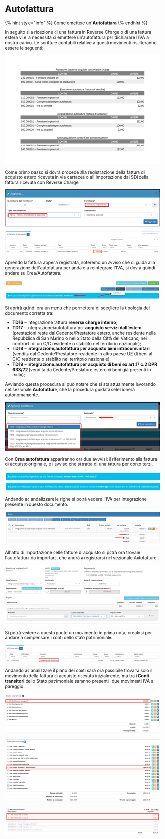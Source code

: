 # Autofattura

{% hint style="info" %}
Come emettere un'**Autofattura**
{% endhint %}

In seguito alla ricezione di una fattura in Reverse Charge o di una fattura estera vi è la necessità di emettere un'autofattura per dichiarare l'IVA a nostro carico. Le scritture contabili relative a questi movimenti risulteranno essere le seguenti:

![](<../.gitbook/assets/image (47).png>)

Come primo passo si dovrà procede alla registrazione della fattura di acquisto estero ricevuta in via cartacea o all'importazione dal SDI della fattura ricevuta con Reverse Charge

![](<../.gitbook/assets/immagine (22).png>)

![](<../.gitbook/assets/immagine (48) (1).png>)

Aprendo la fattura appena registrata, noteremo un avviso che ci guida alla generazione dell'autofattura per andare a reintegrare l'IVA, si dovrà quindi andare su Crea/Autofattura.

![](<../.gitbook/assets/immagine (50) (1) (1).png>)

Si aprirà quindi ora un menu che permetterà di scegliere la tipologia del documento corretta tra:

* **TD16** – integrazione fattura **reverse charge interno**;
* **TD17** – integrazione/autofattura per **acquisto servizi dall’estero** (prestazioni reste dal Cedente/Prestatore estero, anche residente nella Repubblica di San Marino o nello Stato della Città del Vaticano, nei confronti di un C/C residente o stabilito nel territorio nazionale);
* **TD18** – **integrazione/autofattura per acquisto beni intracomunitari** (vendita dal Cedente/Prestatore residente in altro paese UE di beni al C/C residente o stabilito nel territorio nazionale);
* **TD19** – **Integrazione/autofattura per acquisto di beni ex art.17 c.2 DPR 633/72** (vendita da Cedente/Prestatore estero di beni già presenti in Italia);

Avviando questa procedura si può notare che si sta attualmente lavorando nel sezionale **Autofatture**, che la procedura guidata selezionerà autonomamente.

![](<../.gitbook/assets/immagine (29).png>)

Con **Crea autofattura** appariranno ora due avvvisi: il riferimento alla fattura di acquisto originale, e l'avviso che si tratta di una fattura per conto terzi.

![](<../.gitbook/assets/immagine (52).png>)

Andando ad andalizzare le righe si potrà vedere l'IVA per integrazione presente in questo documento.

![](<../.gitbook/assets/immagine (27).png>)

All'atto di importazione delle fatture di acquisto si potrà ora trovare l'autofattura da importare, che andrà a registrarsi nel sezionale Autofatture.

![](<../.gitbook/assets/immagine (8).png>)

Si potrà vedere a questo punto un movimento in prima nota, creatosi per andare a compensare i conti dello stato patrimoniale.

![](<../.gitbook/assets/immagine (21).png>)

Andando ad analizzare il piano dei conti sarà ora possibile trovarvi solo il movimento della fattura di acquisto ricevuta inizialmente, ma tra i **Conti transitori** dello Stato patrimoniale saranno presenti i due movimenti IVA a pareggio.

![Dettaglio Conto economico](<../.gitbook/assets/image (38).png>)

![Dettaglio Stato patrimoniale](<../.gitbook/assets/image (76).png>)

![Dettaglio pareggio IVA tra i Conti transitori](<../.gitbook/assets/image (96).png>)
